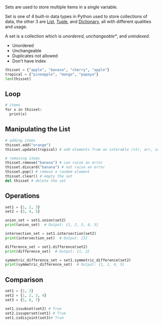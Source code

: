 Sets are used to store multiple items in a single variable.

Set is one of 4 built-in data types in Python used to store collections of data, the other 3 are [List](https://www.w3schools.com/python/python_lists.asp), [Tuple](https://www.w3schools.com/python/python_tuples.asp), and [Dictionary](https://www.w3schools.com/python/python_dictionaries.asp), all with different qualities and usage.

A set is a collection which is _unordered_, _unchangeable*_, and _unindexed_.

- Unordered
- Unchangeable
- Duplicates not allowed
- Don't have index

```python
thisset = {"apple", "banana", "cherry", "apple"}
tropical = {"pineapple", "mango", "papaya"}
len(thisset)
```

## Loop

```python
# items
for x in thisset:  
  print(x)
```

## Manipulating the List

```python
# adding items
thisset.add("orange")
thisset.update(tropical) # add elements from an interable (str, arr, set)

# removing items
thisset.remove("banana") # can raise an error
thisset.discard("banana") # not raise an error
thisset.pop() # remove a random element
thisset.clear() # empty the set
del thisset # delete the set
```

## Operations 

```python
set1 = {1, 2, 3}
set2 = {3, 4, 5}

union_set = set1.union(set2)
print(union_set)  # Output: {1, 2, 3, 4, 5}

intersection_set = set1.intersection(set2)
print(intersection_set)  # Output: {3}

difference_set = set1.difference(set2)
print(difference_set)  # Output: {1, 2}

symmetric_difference_set = set1.symmetric_difference(set2)
print(symmetric_difference_set)  # Output: {1, 2, 4, 5}
```

## Comparison

```python
set1 = {1, 2}
set2 = {1, 2, 3, 4}
set3 = {5, 6, 7}

set1.issubset(set2) # True
set2.issuperset(set1) # True
set1.isdisjoint(set3)# True
```